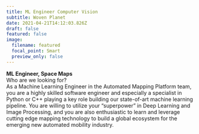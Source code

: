 ```yaml
---
title: ML Engineer Computer Vision
subtitle: Woven Planet
date: 2021-04-21T14:12:03.826Z
draft: false
featured: false
image:
  filename: featured
  focal_point: Smart
  preview_only: false
---
```

**ML Engineer, Space Maps**\
Who are we looking for?\
As a Machine Learning Engineer in the Automated Mapping Platform team, you are a highly skilled software engineer and especially a specialist in Python or C++ playing a key role building our state-of-art machine learning pipeline. You are willing to utilize your “superpower” in Deep Learning and Image Processing, and you are also enthusiastic to learn and leverage cutting edge mapping technology to build a global ecosystem for the emerging new automated mobility industry.